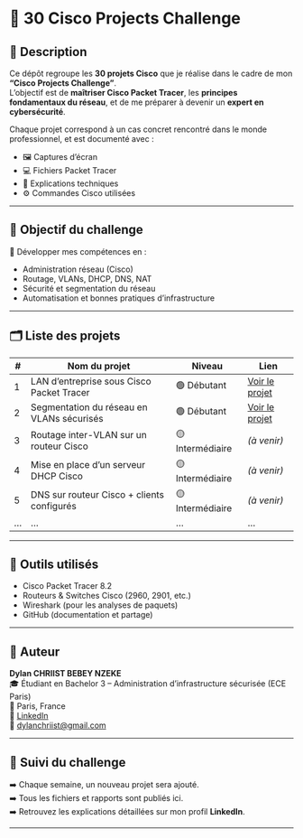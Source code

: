 # 🚀 30 Cisco Projects Challenge

## 🧩 Description
Ce dépôt regroupe les **30 projets Cisco** que je réalise dans le cadre de mon **“Cisco Projects Challenge”**.  
L’objectif est de **maîtriser Cisco Packet Tracer**, les **principes fondamentaux du réseau**, et de me préparer à devenir un **expert en cybersécurité**.

Chaque projet correspond à un cas concret rencontré dans le monde professionnel, et est documenté avec :
- 🖼️ Captures d’écran
- 💻 Fichiers Packet Tracer
- 📘 Explications techniques
- ⚙️ Commandes Cisco utilisées

---

## 🧠 Objectif du challenge
🎯 Développer mes compétences en :
- Administration réseau (Cisco)
- Routage, VLANs, DHCP, DNS, NAT
- Sécurité et segmentation du réseau
- Automatisation et bonnes pratiques d’infrastructure

---

## 🗂️ Liste des projets
| # | Nom du projet | Niveau | Lien |
|---|----------------|---------|------|
| 1 | LAN d’entreprise sous Cisco Packet Tracer | 🟢 Débutant | [Voir le projet](./Projet1-LAN-Cisco) |
| 2 | Segmentation du réseau en VLANs sécurisés | 🟢 Débutant | [Voir le projet](./Projet2-VLAN-Securite)  |
| 3 | Routage inter-VLAN sur un routeur Cisco | 🟡 Intermédiaire | *(à venir)* |
| 4 | Mise en place d’un serveur DHCP Cisco | 🟡 Intermédiaire | *(à venir)* |
| 5 | DNS sur routeur Cisco + clients configurés | 🟡 Intermédiaire | *(à venir)* |
| … | … | … | … |

---

## 🧰 Outils utilisés
- Cisco Packet Tracer 8.2  
- Routeurs & Switches Cisco (2960, 2901, etc.)  
- Wireshark (pour les analyses de paquets)  
- GitHub (documentation et partage)

---

## 👤 Auteur
**Dylan CHRIIST BEBEY NZEKE**  
🎓 Étudiant en Bachelor 3 – Administration d’infrastructure sécurisée (ECE Paris)  
📍 Paris, France  
🔗 [LinkedIn](https://www.linkedin.com/in/dylan-bebey-012886330/)  
📧 [dylanchriist@gmail.com](mailto:dylanchriist@gmail.com)

---

## 🌟 Suivi du challenge
➡️ Chaque semaine, un nouveau projet sera ajouté.  
➡️ Tous les fichiers et rapports sont publiés ici.  
➡️ Retrouvez les explications détaillées sur mon profil **LinkedIn**.

---


